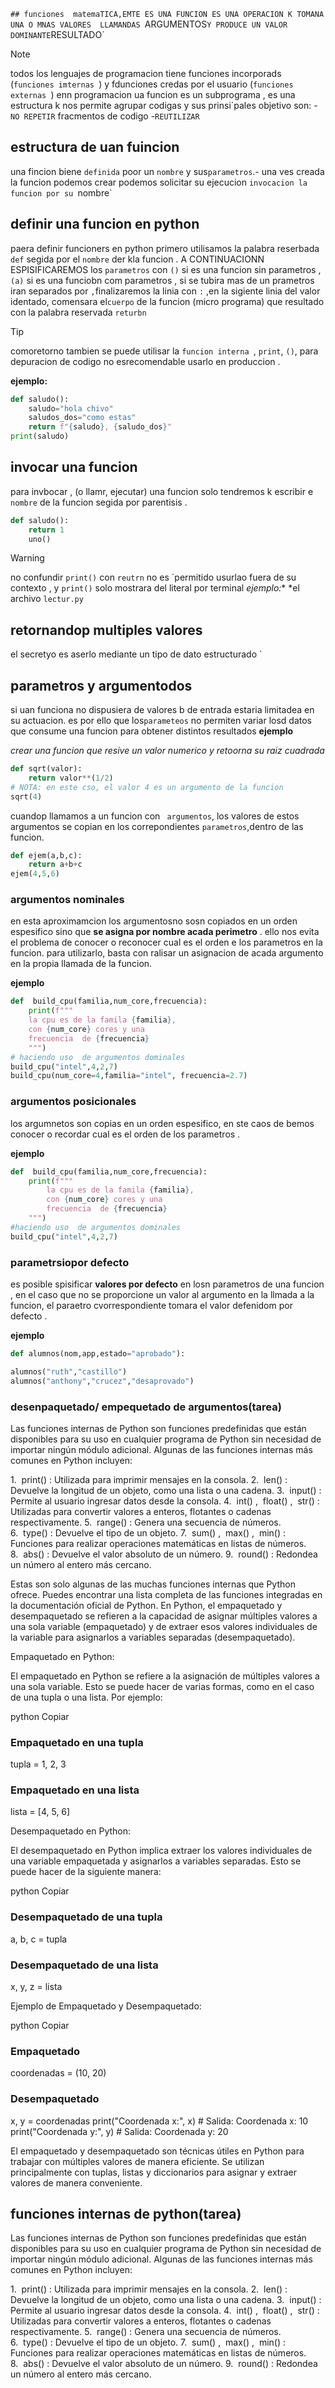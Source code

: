 `## funciones 
matemaTICA,EMTE ES UNA FUNCION ES UNA OPERACION K TOMANA UNA O MNAS VALORES  LLAMANDAS `ARGUMENTOS` Y PRODUCE UN VALOR DOMINANTE `RESULTADO` 
>[!NOTE]
todos los lenguajes de programacion tiene funciones incorporads (`funciones imternas `) y fdunciones credas por el usuario (`funciones externas `) 
enn programacion ua funcion es un subprograma , es una estructura k nos permite agrupar codigas y sus prinsi´pales objetivo son: 
-`NO REPETIR` fracmentos de codigo
-`REUTILIZAR`
## estructura de uan fuincion 
una fincion biene `definida` poor un `nombre` y sus`parametros`.-
una ves creada la funcion podemos crear podemos solicitar su ejecucion `invocacion la funcion por su `nombre`
## definir una funcion en python 
paera definir funcioners en python primero utilisamos la palabra reserbada `def` segida por el `nombre` der kla funcion  . A CONTINUACIONN ESPISIFICAREMOS 
los `parametros` con `()` si es una funcion sin parametros , `(a)` si es una funciobn com parametros , si se tubira mas de un prametros iran separados por 
`,`finalizaremos la linia con `:` ,en la sigiente linia del valor identado, comensara el`cuerpo` de la funcion (micro programa) que resultado con la palabra reservada `returbn`
>[!TIP]
comoretorno tambien se puede utilisar la `funcion interna `, `print`, `()`, para depuracion de codigo no esrecomendable usarlo en produccion . 

**ejemplo:**
```python
def saludo():
    saludo="hola chivo"
    saludos_dos="como estas"
    return f"{saludo}, {saludo_dos}"
print(saludo)
```

## invocar una funcion
para invbocar , (o llamr, ejecutar) una funcion solo tendremos k escribir e `nombre` de la funcion segida por parentisis .
```python
def saludo():
    return 1 
    uno()
```

>[!WARNING]
>no confundir `print()` con `reutrn` no es ´permitido usurlao fuera de su contexto , y `print()`  solo mostrara del literal por terminal
*ejemplo:**
*el archivo `lectur.py`
## retornandop multiples valores
el secretyo es aserlo mediante un tipo de dato estructurado 
`


## parametros y argumentodos
si uan funciona  no dispusiera de valores b de entrada estaria limitadea en su actuacion. es por ello que los`parameteos` no permiten variar losd datos que consume una funcion
para obtener distintos resultados
**ejemplo**

*crear una funcion que resive un valor numerico y retoorna su raiz cuadrada*
```python
def sqrt(valor):
    return valor**(1/2)
# NOTA: en este cso, el valor 4 es un argumento de la funcion
sqrt(4)
```
cuandop llamamos  a un funcion con ` argumentos`, los valores de estos argumentos  se copian en los correpondientes `parametros`,dentro de las funcion.
```python
def ejem(a,b,c):
    return a+b+c
ejem(4,5,6)
```
### argumentos nominales 
en esta aproximamcion  los argumentosno sosn copiados en un orden espesifico sino que  **se asigna por nombre acada perimetro** . ello nos evita el problema de conocer o reconocer cual  es el orden  e los parametros  en la  funcion. para utilizarlo, basta con ralisar un asignacion de acada argumento en la propia llamada  de la funcion.

**ejemplo** 
```python
def  build_cpu(familia,num_core,frecuencia):
    print(f"""
    la cpu es de la famila {familia},
    con {num_core} cores y una 
    frecuencia  de {frecuencia}
    """)
# haciendo uso  de argumentos dominales 
build_cpu("intel",4,2,7)
build_cpu(num_core=4,familia="intel", frecuencia=2.7)
```
### argumentos posicionales 
los argumnetos son copias en un orden espesifico, en ste caos de bemos conocer o recordar cual es el orden de los parametros .

**ejemplo**
```python
def  build_cpu(familia,num_core,frecuencia):
    print(f"""
        la cpu es de la famila {familia},
        con {num_core} cores y una 
        frecuencia  de {frecuencia}
    """)
#haciendo uso  de argumentos dominales 
build_cpu("intel",4,2,7)
```
### parametrsiopor defecto
es posible spisificar **valores por defecto** en losn parametros de una funcion , en el caso que no se proporcione un valor al argumento  en la llmada a la funcion, el paraetro cvorrespondiente  tomara el valor defenidom por defecto .

**ejemplo**
```python
def alumnos(nom,app,estado="aprobado"):

alumnos("ruth","castillo")
alumnos("anthony","crucez","desaprovado")
```

###  desenpaquetado/ empequetado de argumentos(tarea)
 Las funciones internas de Python son funciones predefinidas que están disponibles para su uso en cualquier programa de Python sin necesidad de importar ningún módulo adicional. Algunas de las funciones internas más comunes en Python incluyen:
 
1.  print() : Utilizada para imprimir mensajes en la consola.
2.  len() : Devuelve la longitud de un objeto, como una lista o una cadena.
3.  input() : Permite al usuario ingresar datos desde la consola.
4.  int() ,  float() ,  str() : Utilizadas para convertir valores a enteros, flotantes o cadenas respectivamente.
5.  range() : Genera una secuencia de números.
6.  type() : Devuelve el tipo de un objeto.
7.  sum() ,  max() ,  min() : Funciones para realizar operaciones matemáticas en listas de números.
8.  abs() : Devuelve el valor absoluto de un número.
9.  round() : Redondea un número al entero más cercano.
 
Estas son solo algunas de las muchas funciones internas que Python ofrece. Puedes encontrar una lista completa de las funciones integradas en la documentación oficial de Python.
 En Python, el empaquetado y desempaquetado se refieren a la capacidad de asignar múltiples valores a una sola variable (empaquetado) y de extraer esos valores individuales de la variable para asignarlos a variables separadas (desempaquetado).
 
Empaquetado en Python:
 
El empaquetado en Python se refiere a la asignación de múltiples valores a una sola variable. Esto se puede hacer de varias formas, como en el caso de una tupla o una lista. Por ejemplo:
 
python
 Copiar
###  Empaquetado en una tupla
tupla = 1, 2, 3
### Empaquetado en una lista
lista = [4, 5, 6]
 
 
Desempaquetado en Python:
 
El desempaquetado en Python implica extraer los valores individuales de una variable empaquetada y asignarlos a variables separadas. Esto se puede hacer de la siguiente manera:
 
python
 Copiar
### Desempaquetado de una tupla
a, b, c = tupla
### Desempaquetado de una lista
x, y, z = lista
 
 
Ejemplo de Empaquetado y Desempaquetado:
 
python
 Copiar
### Empaquetado
coordenadas = (10, 20)
### Desempaquetado
x, y = coordenadas
print("Coordenada x:", x)  # Salida: Coordenada x: 10
print("Coordenada y:", y)  # Salida: Coordenada y: 20
 
 
El empaquetado y desempaquetado son técnicas útiles en Python para trabajar con múltiples valores de manera eficiente. Se utilizan principalmente con tuplas, listas y diccionarios para asignar y extraer valores de manera conveniente.

## funciones internas de python(tarea)
Las funciones internas de Python son funciones predefinidas que están disponibles para su uso en cualquier programa de Python sin necesidad de importar ningún módulo adicional. Algunas de las funciones internas más comunes en Python incluyen:
 
1.  print() : Utilizada para imprimir mensajes en la consola.
2.  len() : Devuelve la longitud de un objeto, como una lista o una cadena.
3.  input() : Permite al usuario ingresar datos desde la consola.
4.  int() ,  float() ,  str() : Utilizadas para convertir valores a enteros, flotantes o cadenas respectivamente.
5.  range() : Genera una secuencia de números.
6.  type() : Devuelve el tipo de un objeto.
7.  sum() ,  max() ,  min() : Funciones para realizar operaciones matemáticas en listas de números.
8.  abs() : Devuelve el valor absoluto de un número.
9.  round() : Redondea un número al entero más cercano.
